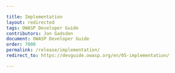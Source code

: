 ```yaml
---

title: Implementation
layout: redirected
tags: OWASP Developer Guide
contributors: Jon Gadsden
document: OWASP Developer Guide
order: 7000
permalink: /release/implementation/
redirect_to: https://devguide.owasp.org/en/05-implementation/

---
```

